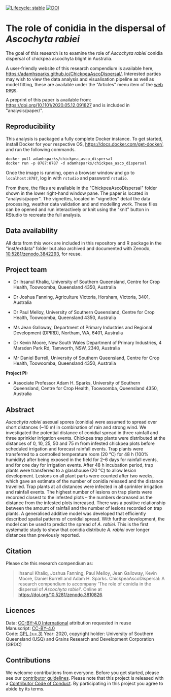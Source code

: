  <!-- badges: start -->
[![Lifecycle: stable](https://img.shields.io/badge/lifecycle-stable-brightgreen.svg)](https://www.tidyverse.org/lifecycle/#stable) [![DOI](https://zenodo.org/badge/241245286.svg)](https://zenodo.org/badge/latestdoi/241245286)
<!-- badges: end -->
  
# The role of conidia in the dispersal of _Ascochyta rabiei_

The goal of this research is to examine the role of _Ascochyta rabiei_ conidia dispersal of chickpea ascochyta blight in Australia.

A user-friendly website of this research compendium is available here, <https://adamhsparks.github.io/ChickpeaAscoDispersal/>.
Interested parties may wish to view the data analysis and visualisation pipeline as well as model fitting, these are available under the "Articles" menu item of the [web page](https://adamhsparks.github.io/ChickpeaAscoDispersal/).

A preprint of this paper is available from: <https://doi.org/10.1101/2020.05.12.091827> and is included in "analysis/paper/".

## Reproducibility

This analysis is packaged a fully complete Docker instance.
To get started, install Docker for your respective OS, https://docs.docker.com/get-docker/, and run the following commands.

```
docker pull adamhsparks/chickpea_asco_dispersal
docker run -p 8787:8787 -d adamhsparks/chickpea_asco_dispersal
```

Once the image is running, open a browser window and go to `localhost:8787`, log in with `rstudio` and password `rstudio`.

From there, the files are available in the "ChickpeaAscoDispersal" folder shown in the lower right-hand window pane.
The paper is located in "analysis/paper".
The vignettes, located in "vignettes" detail the data processing, weather data validation and and modelling work.
These files can be opened and run interactively or knit using the "knit" button in RStudio to recreate the full analysis.

## Data availability

All data from this work are included in this repository and R package in the "inst/extdata" folder but also archived and documented with Zenodo, [10.5281/zenodo.3842293](https://doi.org/10.5281/zenodo.3842293), for reuse.

## Project team

- Dr Ihsanul Khaliq, University of Southern Queensland, Centre for Crop Health, Toowoomba, Queensland 4350, Australia

- Dr Joshua Fanning, Agriculture Victoria, Horsham, Victoria, 3401, Australia

- Dr Paul Melloy, University of Southern Queensland, Centre for Crop Health, Toowoomba, Queensland 4350, Australia

- Ms Jean Galloway, Department of Primary Industries and Regional Development (DPIRD), Northam, WA, 6401, Australia

- Dr Kevin Moore, New South Wales Department of Primary Industries, 4 Marsden Park Rd, Tamworth, NSW, 2340, Australia

- Mr Daniel Burrell, University of Southern Queensland, Centre for Crop Health, Toowoomba, Queensland 4350, Australia

**Project PI:**

- Associate Professor Adam H. Sparks, University of Southern Queensland, Centre for Crop Health, Toowoomba, Queensland 4350, Australia

## Abstract

_Ascochyta rabiei_ asexual spores (conidia) were assumed to spread over short distances (~10 m) in combination of rain and strong wind. We investigated the potential distance of conidial spread in three rainfall and three sprinkler irrigation events. Chickpea trap plants were distributed at the distances of 0, 10, 25, 50 and 75 m from infested chickpea plots before scheduled irrigation and forecast rainfall events. Trap plants were transferred to a controlled temperature room (20 °C) for 48 h (100% humidity) after being exposed in the field for 2–6 days for rainfall events, and for one day for irrigation events. After 48 h incubation period, trap plants were transferred to a glasshouse (20 °C) to allow lesion development. Lesions on all plant parts were counted after two weeks, which gave an estimate of the number of conidia released and the distance travelled. Trap plants at all distances were infected in all sprinkler irrigation and rainfall events. The highest number of lesions on trap plants were recorded closest to the infested plots – the numbers decreased as the distance from the infested plots increased. There was a positive relationship between the amount of rainfall and the number of lesions recorded on trap plants. A generalised additive model was developed that efficiently described spatial patterns of conidial spread. With further development, the model can be used to predict the spread of _A. rabiei_. This is the first systematic study to show that conidia distribute _A. rabiei_ over longer distances than previously reported.

## Citation

Please cite this research compendium as:  

> Ihsanul Khaliq, Joshua Fanning, Paul Melloy, Jean Galloway, Kevin Moore, Daniel Burrell and Adam H. Sparks. ChickpeaAscoDispersal: A research compendium to accompany 'The role of conidia in the dispersal of _Ascochyta rabiei_'. Online at https://doi.org/10.5281/zenodo.3810826.

## Licences

Data: [CC-BY-4.0 International](http://creativecommons.org/licenses/by/4.0/legalcode) attribution requested in reuse  
Manuscript: [CC-BY-4.0](https://creativecommons.org/licenses/by/4.0/)  
Code: [GPL (>= 3)](https://opensource.org/licenses/GPL-3.0)
Year: 2020, copyright holder: University of Southern Queensland (USQ) and Grains Research and Development Corporation (GRDC)

## Contributions

We welcome contributions from everyone.
Before you get started, please see our [contributor guidelines](CONTRIBUTING.html).
Please note that this project is released with a [Contributor Code of Conduct](CONDUCT.html).
By participating in this project you agree to abide by its terms.
